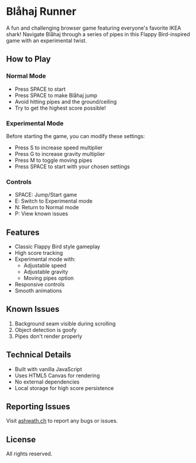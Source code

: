 # Blåhaj Runner

A fun and challenging browser game featuring everyone's favorite IKEA shark! Navigate Blåhaj through a series of pipes in this Flappy Bird-inspired game with an experimental twist.

## How to Play

### Normal Mode
- Press SPACE to start
- Press SPACE to make Blåhaj jump
- Avoid hitting pipes and the ground/ceiling
- Try to get the highest score possible!

### Experimental Mode
Before starting the game, you can modify these settings:
- Press S to increase speed multiplier
- Press G to increase gravity multiplier
- Press M to toggle moving pipes
- Press SPACE to start with your chosen settings

### Controls
- SPACE: Jump/Start game
- E: Switch to Experimental mode
- N: Return to Normal mode
- P: View known issues

## Features
- Classic Flappy Bird style gameplay
- High score tracking
- Experimental mode with:
  - Adjustable speed
  - Adjustable gravity
  - Moving pipes option
- Responsive controls
- Smooth animations

## Known Issues
1. Background seam visible during scrolling
2. Object detection is goofy
3. Pipes don't render properly

## Technical Details
- Built with vanilla JavaScript
- Uses HTML5 Canvas for rendering
- No external dependencies
- Local storage for high score persistence

## Reporting Issues
Visit [ashwath.ch](https://ashwath.ch) to report any bugs or issues.

## License
All rights reserved.
